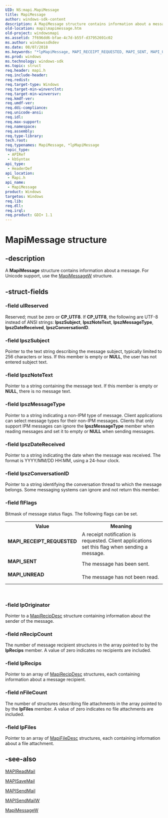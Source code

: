 ```yaml
---
UID: NS:mapi.MapiMessage
title: MapiMessage
author: windows-sdk-content
description: A MapiMessage structure contains information about a message. For Unicode support, use the MapiMessageW structure.
old-location: mapi\mapimessage.htm
old-project: windowsmapi
ms.assetid: 7f696dd6-bfae-4c7d-b55f-d37952691c02
ms.author: windowssdkdev
ms.date: 08/07/2018
ms.keywords: "*lpMapiMessage, MAPI_RECEIPT_REQUESTED, MAPI_SENT, MAPI_UNREAD, MapiMessage, MapiMessage structure, lpMapiMessage, lpMapiMessage structure pointer, mapi.mapimessage, mapi/MapiMessage, mapi/lpMapiMessage"
ms.prod: windows
ms.technology: windows-sdk
ms.topic: struct
req.header: mapi.h
req.include-header: 
req.redist: 
req.target-type: Windows
req.target-min-winverclnt: 
req.target-min-winversvr: 
req.kmdf-ver: 
req.umdf-ver: 
req.ddi-compliance: 
req.unicode-ansi: 
req.idl: 
req.max-support: 
req.namespace: 
req.assembly: 
req.type-library: 
tech.root: 
req.typenames: MapiMessage, *lpMapiMessage
topic_type:
 - APIRef
 - kbSyntax
api_type:
 - HeaderDef
api_location:
 - Mapi.h
api_name:
 - MapiMessage
product: Windows
targetos: Windows
req.lib: 
req.dll: 
req.irql: 
req.product: GDI+ 1.1
---
```


# MapiMessage structure


## -description


A <b>MapiMessage</b> structure contains information about a message. For Unicode support, use the <a href="https://msdn.microsoft.com/3C74A9C0-1483-4A97-94EB-19A0D30D9A08">MapiMessageW</a> structure.


## -struct-fields




### -field ulReserved

Reserved; must be zero or <b>CP_UTF8</b>. If <b>CP_UTF8</b>, the following are UTF-8 instead of ANSI strings: <b>lpszSubject</b>, <b>lpszNoteText</b>, <b>lpszMessageType</b>, <b>lpszDateReceived</b>, <b>lpszConversationID</b>.


### -field lpszSubject

Pointer to the text string describing the message subject, typically limited to 256 characters or less. If this member is empty or <b>NULL</b>, the user has not entered subject text.


### -field lpszNoteText

Pointer to a string containing the message text. If this member is empty or <b>NULL</b>, there is no message text.


### -field lpszMessageType

Pointer to a string indicating a non-IPM type of message. Client applications can select message types for their non-IPM messages. Clients that only support IPM messages can ignore the <b>lpszMessageType</b> member when reading messages and set it to empty or <b>NULL</b> when sending messages. 


### -field lpszDateReceived

Pointer to a string indicating the date when the message was received. The format is YYYY/MM/DD HH:MM, using a 24-hour clock.


### -field lpszConversationID

Pointer to a string identifying the conversation thread to which the message belongs. Some messaging systems can ignore and not return this member.


### -field flFlags

Bitmask of message status flags. The following flags can be set.

<table>
<tr>
<th>Value</th>
<th>Meaning</th>
</tr>
<tr>
<td width="40%"><a id="MAPI_RECEIPT_REQUESTED"></a><a id="mapi_receipt_requested"></a><dl>
<dt><b>MAPI_RECEIPT_REQUESTED</b></dt>
</dl>
</td>
<td width="60%">
A receipt notification is requested. Client applications set this flag when sending a message.

</td>
</tr>
<tr>
<td width="40%"><a id="MAPI_SENT"></a><a id="mapi_sent"></a><dl>
<dt><b>MAPI_SENT</b></dt>
</dl>
</td>
<td width="60%">
The message has been sent.

</td>
</tr>
<tr>
<td width="40%"><a id="MAPI_UNREAD"></a><a id="mapi_unread"></a><dl>
<dt><b>MAPI_UNREAD</b></dt>
</dl>
</td>
<td width="60%">
The message has not been read.

</td>
</tr>
</table>
 


### -field lpOriginator

Pointer to a <a href="https://msdn.microsoft.com/1457617f-de55-4875-91f5-afddee84b782">MapiRecipDesc</a> structure containing information about the sender of the message. 


### -field nRecipCount

The number of message recipient structures in the array pointed to by the <b>lpRecips</b> member. A value of zero indicates no recipients are included.


### -field lpRecips

Pointer to an array of <a href="https://msdn.microsoft.com/1457617f-de55-4875-91f5-afddee84b782">MapiRecipDesc</a> structures, each containing information about a message recipient.


### -field nFileCount

The number of structures describing file attachments in the array pointed to by the <b>lpFiles</b> member. A value of zero indicates no file attachments are included.


### -field lpFiles

Pointer to an array of <a href="https://msdn.microsoft.com/c2193551-85c3-4293-b632-d6c8ab84800a">MapiFileDesc</a> structures, each containing information about a file attachment.


## -see-also




<a href="https://msdn.microsoft.com/46a8ff9f-17d9-4c33-8ca4-0a3978013f52">MAPIReadMail</a>



<a href="https://msdn.microsoft.com/995bf2cd-6ee6-46a3-a6d9-f28dc42e0e78">MAPISaveMail</a>



<a href="https://msdn.microsoft.com/1d7da0f2-b736-401e-86bd-fc4375ccc0d1">MAPISendMail</a>



<a href="https://msdn.microsoft.com/FA6FB49A-FA13-4F2F-8B89-5FD38B18B41B">MAPISendMailW</a>



<a href="https://msdn.microsoft.com/3C74A9C0-1483-4A97-94EB-19A0D30D9A08">MapiMessageW</a>
 

 

